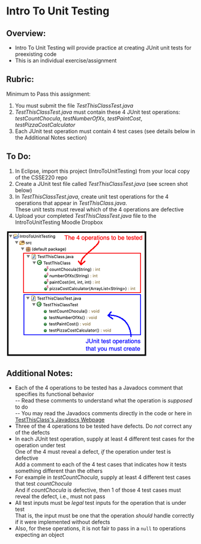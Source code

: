 # Intro To Unit Testing

## Overview:
- Intro To Unit Testing will provide practice at creating JUnit unit tests for preexisting code
- This is an individual exercise/assignment

## Rubric:
Minimum to Pass this assignment:
1. You must submit the file *TestThisClassTest.java*
2. *TestThisClassTest.java* must contain these 4 JUnit test operations: *testCountChocula*, *testNumberOfXs*, *testPaintCost*, *testPizzaCostCalculator*
3. Each JUnit test operation must contain 4 test cases (see details below in the Additional Notes section)

## To Do:
1. In Eclipse, import this project (IntroToUnitTesting) from your local copy of the CSSE220 repo
2. Create a JUnit test file called *TestThisClassTest.java* (see screen shot below)
3. In *TestThisClassTest.java*, create unit test operations for the 4 operations that appear in *TestThisClass.java*. 
<br>These unit tests must reveal which of the 4 operations are defective
4. Upload your completed *TestThisClassTest.java* file to the IntroToUnitTesting Moodle Dropbox

![EclipsePackage](images/introToUnitTestingEclipsePkg.png)

## Additional Notes:
- Each of the 4 operations to be tested has a Javadocs comment that specifies its functional behavior
<br> -- Read these comments to understand what the operation is *supposed* to do
<br> -- You may read the Javadocs comments directly in the code or here in [TestThisClass's Javadocs Webpage](doc/index.html)
- Three of the 4 operations to be tested have defects. Do *not* correct any of the defects
- In each JUnit test operation, supply at least 4 different test cases for the operation under test
<br>One of the 4 must reveal a defect, *if* the operation under test is defective
<br>Add a comment to each of the 4 test cases that indicates how it tests something different than the others
- For example in *testCountChocula*, supply at least 4 different test cases that test *countChocula*
<br>And if *countChocula* is defective, then 1 of those 4 test cases must reveal the defect, i.e., must not pass
- All test inputs must be *legal* test inputs for the operation that is under test
<br>That is, the input must be one that the operation *should* handle correctly if it were implemented without defects
- Also, for these operations, it is not fair to pass in a <code>null</code> to operations expecting an object



